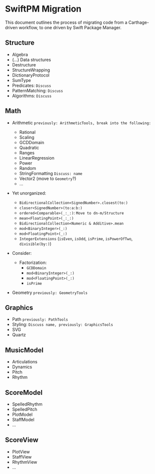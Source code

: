 # SwiftPM Migration

This document outlines the process of migrating code from a Carthage-driven workflow, to one driven by Swift Package Manager.

## Structure
- Algebra
- (...) Data structures
- Destructure
- StructureWrapping
- DictionaryProtocol
- SumType
- Predicates: `Discuss`
- PatternMatching: `Discuss`
- Algorithms: `Discuss`

## Math
- Arithmetic `previously: ArithmeticTools, break into the following:`
  - Rational
  - Scaling
  - GCDDomain
  - Quadratic
  - Ranges
  - LinearRegression
  - Power
  - Random
  - StringFormatting `Discuss: name`
  - Vector2 (move to `Geometry`?)
  - ...
  
- Yet unorganized:
  - `BidirectionalCollection<SignedNumber>.closest(to:)`
  - `closer<SignedNumber>(to:a:b:)`
  - `ordered<Comparable>(_:_:)`: `Move to dn-m/Structure`
  - `mean<FloatingPoint>(_:_:)`
  - `BidirectionalCollection<Numeric & Additive>.mean`
  - `mod<BinaryInteger>(_:)`
  - `mod<FloatingPoint>(_:)`
  - `IntegerExtensions` (`isEven`, `isOdd`, `isPrime`, `isPowerOfTwo`, `divisible(by:)`)
- Consider:
  - Factorization:
    - `GCDDomain`
    - `mod<BinaryInteger>(_:)`
    - `mod<FloatingPoint>(_:)`
    - `isPrime`
- Geometry `previously: GeometryTools`

## Graphics
- Path `previously: PathTools`
- Styling: `Discuss name, previously: GraphicsTools`
- SVG
- Quartz

## MusicModel
- Articulations
- Dynamics
- Pitch
- Rhythm

## ScoreModel
- SpelledRhythm
- SpelledPitch
- PlotModel
- StaffModel
- ...

## ScoreView
- PlotView
- StaffView
- RhythmView
- ...

